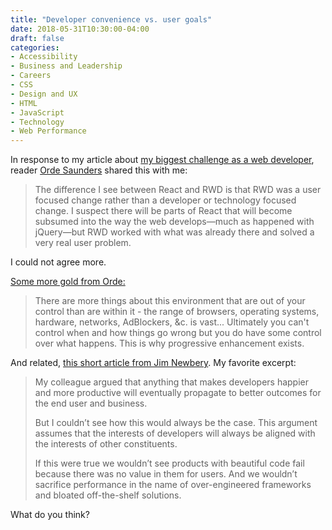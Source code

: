 ```yaml
---
title: "Developer convenience vs. user goals"
date: 2018-05-31T10:30:00-04:00
draft: false
categories:
- Accessibility
- Business and Leadership
- Careers
- CSS
- Design and UX
- HTML
- JavaScript
- Technology
- Web Performance
---
```


In response to my article about [my biggest challenge as a web developer](/my-biggest-challenge-with-javascript/), reader [Orde Saunders](https://decadecity.net/) shared this with me:

> The difference I see between React and RWD is that RWD was a user focused change rather than a developer or technology focused change. I suspect there will be parts of React that will become subsumed into the way the web develops&mdash;much as happened with jQuery&mdash;but RWD worked with what was already there and solved a very real user problem.

I could not agree more.

[Some more gold from Orde:](https://decadecity.net/blog/2018/05/18/user-agent-as-a-runtime)

> There are more things about this environment that are out of your control than are within it - the range of browsers, operating systems, hardware, networks, AdBlockers, &c. is vast... Ultimately you can't control when and how things go wrong but you do have some control over what happens. This is why progressive enhancement exists.

And related, [this short article from Jim Newbery](https://tinnedfruit.com/list/20180530). My favorite excerpt:

> My colleague argued that anything that makes developers happier and more productive will eventually propagate to better outcomes for the end user and business.
>
> But I couldn’t see how this would always be the case. This argument assumes that the interests of developers will always be aligned with the interests of other constituents.
>
> If this were true we wouldn’t see products with beautiful code fail because there was no value in them for users. And we wouldn’t sacrifice performance in the name of over-engineered frameworks and bloated off-the-shelf solutions.

What do you think?